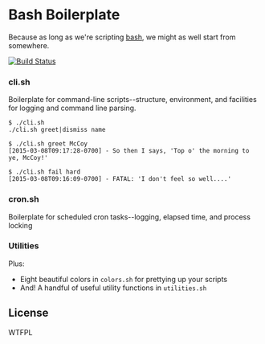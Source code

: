 # Bash Boilerplate

Because as long as we're scripting [bash][bash], we might as well start from
somewhere.

[![Build Status](https://travis-ci.org/rjz/bash-boilerplate.svg?branch=master)](https://travis-ci.org/rjz/bash-boilerplate)

### cli.sh

Boilerplate for command-line scripts--structure, environment, and facilities for
logging and command line parsing.

```ShellSession
$ ./cli.sh
./cli.sh greet|dismiss name

$ ./cli.sh greet McCoy
[2015-03-08T09:17:28-0700] - So then I says, 'Top o' the morning to ye, McCoy!'

$ ./cli.sh fail hard
[2015-03-08T09:16:09-0700] - FATAL: 'I don't feel so well....'
```

### cron.sh

Boilerplate for scheduled cron tasks--logging, elapsed time, and process locking

### Utilities

Plus:

  - Eight beautiful colors in `colors.sh` for prettying up your scripts
  - And! A handful of useful utility functions in `utilities.sh`

## License

WTFPL

[bash]: https://www.gnu.org/software/bash/
